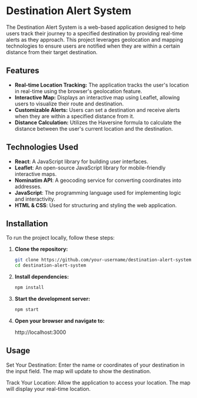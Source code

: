 # Destination Alert System

The Destination Alert System is a web-based application designed to help users track their journey to a specified destination by providing real-time alerts as they approach. This project leverages geolocation and mapping technologies to ensure users are notified when they are within a certain distance from their target destination.

## Features

- **Real-time Location Tracking:** The application tracks the user's location in real-time using the browser's geolocation feature.
- **Interactive Map:** Displays an interactive map using Leaflet, allowing users to visualize their route and destination.
- **Customizable Alerts:** Users can set a destination and receive alerts when they are within a specified distance from it.
- **Distance Calculation:** Utilizes the Haversine formula to calculate the distance between the user's current location and the destination.

## Technologies Used

- **React**: A JavaScript library for building user interfaces.
- **Leaflet**: An open-source JavaScript library for mobile-friendly interactive maps.
- **Nominatim API**: A geocoding service for converting coordinates into addresses.
- **JavaScript**: The programming language used for implementing logic and interactivity.
- **HTML & CSS**: Used for structuring and styling the web application.

## Installation

To run the project locally, follow these steps:

1. **Clone the repository:**

   ```bash
   git clone https://github.com/your-username/destination-alert-system.git
   cd destination-alert-system
2. **Install dependencies:**

   ```bash
   npm install
   ```
3. **Start the development server:**
   ```bash
   npm start
   ```
4. **Open your browser and navigate to:**

   http://localhost:3000

## Usage
   Set Your Destination: Enter the name or coordinates of your destination in the input field.
   The map will update to show the destination.

   
   Track Your Location: Allow the application to access your location.
   The map will display your real-time location.

